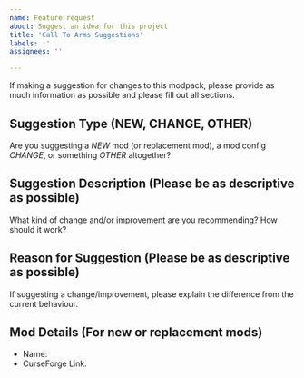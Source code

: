 ```yaml
---
name: Feature request
about: Suggest an idea for this project
title: 'Call To Arms Suggestions'
labels: ''
assignees: ''

---
```


If making a suggestion for changes to this modpack, please provide as much information as possible and please fill out all sections.

## **Suggestion Type** (NEW, CHANGE, OTHER)
Are you suggesting a *NEW* mod (or replacement mod), a mod config *CHANGE*, or something *OTHER* altogether?  

## **Suggestion Description** (Please be as descriptive as possible)
What kind of change and/or improvement are you recommending? How should it work?

## **Reason for Suggestion** (Please be as descriptive as possible)
If suggesting a change/improvement, please explain the difference from the current behaviour.

## Mod Details (For new or replacement mods)
* Name:
* CurseForge Link:
